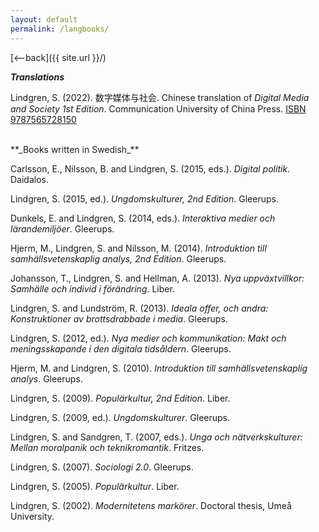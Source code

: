 ```yaml
---
layout: default
permalink: /langbooks/
---
```

[<--back]({{ site.url }}/)

**_Translations_**

Lindgren, S. (2022). 数字媒体与社会. Chinese translation of *Digital Media and Society 1st Edition*. Communication University of China Press. [ISBN 9787565728150](https://web.archive.org/web/20240301000000*/http://www.megbook.com.tw/mall/detail.jsp?proID=3812621)

<br>
**_Books written in Swedish_**

Carlsson, E., Nilsson, B. and Lindgren, S. (2015, eds.). _Digital politik_. Daidalos.

Lindgren, S. (2015, ed.). _Ungdomskulturer, 2nd Edition_. Gleerups.

Dunkels, E. and Lindgren, S. (2014, eds.). _Interaktiva medier och lärandemiljöer_. Gleerups.

Hjerm, M., Lindgren, S. and Nilsson, M. (2014). _Introduktion till samhällsvetenskaplig analys, 2nd Edition_. Gleerups.

Johansson, T., Lindgren, S. and Hellman, A. (2013). _Nya uppväxtvillkor: Samhälle och individ i förändring_. Liber.

Lindgren, S. and Lundström, R. (2013). _Ideala offer, och andra: Konstruktioner av brottsdrabbade i media_. Gleerups.

Lindgren, S. (2012, ed.). _Nya medier och kommunikation: Makt och meningsskapande i den digitala tidsåldern_. Gleerups.

Hjerm, M. and Lindgren, S. (2010). _Introduktion till samhällsvetenskaplig analys_. Gleerups.

Lindgren, S. (2009). _Populärkultur, 2nd Edition_. Liber.

Lindgren, S. (2009, ed.). _Ungdomskulturer_. Gleerups.

Lindgren, S. and Sandgren, T. (2007, eds.). _Unga och nätverkskulturer: Mellan moralpanik och teknikromantik_. Fritzes.

Lindgren, S. (2007). _Sociologi 2.0_. Gleerups.

Lindgren, S. (2005). _Populärkultur_. Liber.

Lindgren, S. (2002). _Modernitetens markörer_. Doctoral thesis, Umeå University.


